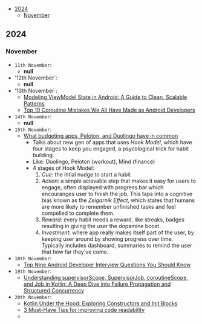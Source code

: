 <!-- vscode-markdown-toc -->
- [2024](#2024)
  - [November](#november)

<!-- vscode-markdown-toc-config
	numbering=false
	autoSave=true
	/vscode-markdown-toc-config -->
<!-- /vscode-markdown-toc -->
  
## <a name=''></a>2024

### <a name='November'></a>November

- `11th November`:
  - **null**
- '12th November`:
  - **null**
- '13th November`:
  - [Modeling ViewModel State in Android: A Guide to Clean, Scalable Patterns](https://medium.com/clean-android-dev/modeling-viewmodel-state-in-android-a-guide-to-clean-scalable-patterns-d42932ade940)
  - [Top 10 Coroutine Mistakes We All Have Made as Android Developers](https://proandroiddev.com/top-10-coroutine-mistakes-we-all-have-made-as-android-developers-187d5e14d212)
- `14th November`:
  - **null**
- `15th November`:
  - [What budgeting apps, Peloton, and Duolingo have in common](https://uxdesign.cc/what-budgeting-apps-fitness-trackers-and-duolingo-have-in-common-and-why-theyre-so-addictive-577bf6de5c0d)
    - Talks about new gen of apps that uses *Hook Model*, which have four stages to keep you engaged, a psycological trick for habit building.
    - Like: Duolingo, Peloton (workout), Mind (finance)
    - 4 stages of Hook Model:
      1. *Cue*: the intial nudge to start a habit
      2. *Action*: a simple acievable step that makes it easy for users to engage, often displayed with progress bar which encouranges user to finish the job. This taps into a cognitive bias known as the *Zeigarnik Effect*, which states that humans are more likely to remember unfinished tasks and feel compelled to complete them.
      3. *Reward*: every habit needs a reward, like streaks, badges resulting in giving the user the dopamine boost.
      4. *Investment*: where app really makes itself part of the user, by keeping user around by showing progress over time. Typically includes dashboard, summaries to remind the user that how far they've come.
- `18th November`:
  - [Top Nine Android Developer Interview Questions You Should Know](https://proandroiddev.com/top-9-android-developer-interview-questions-you-should-know-05e8fe2acd2c)
- `19th November`:
  - [Understanding supervisorScope, SupervisorJob, coroutineScope, and Job in Kotlin: A Deep Dive into Failure Propagation and Structured Concurrency](https://medium.com/@adityamishra2217/understanding-supervisorscope-supervisorjob-coroutinescope-and-job-in-kotlin-a-deep-dive-into-bcd0b80f8c6f)
- `20th November`:
  - [Kotlin Under the Hood: Exploring Constructors and Init Blocks](https://proandroiddev.com/kotlin-under-the-hood-exploring-constructors-and-init-blocks-869fc1f85a8e)
  - [3 Must-Have Tips for improving code readability](https://medium.com/@michalankiersztajn/3-must-have-tips-for-improving-code-readability-f7ec584e041c)
  - 